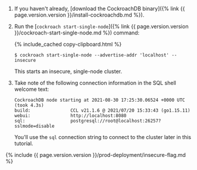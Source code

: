 1. If you haven't already, [download the CockroachDB binary]({% link {{ page.version.version }}/install-cockroachdb.md %}).
1. Run the [`cockroach start-single-node`]({% link {{ page.version.version }}/cockroach-start-single-node.md %}) command:

    {% include_cached copy-clipboard.html %}
    ~~~ shell
    $ cockroach start-single-node --advertise-addr 'localhost' --insecure
    ~~~

    This starts an insecure, single-node cluster.
1. Take note of the following connection information in the SQL shell welcome text:

    ~~~
    CockroachDB node starting at 2021-08-30 17:25:30.06524 +0000 UTC (took 4.3s)
    build:               CCL v21.1.6 @ 2021/07/20 15:33:43 (go1.15.11)
    webui:               http://localhost:8080
    sql:                 postgresql://root@localhost:26257?sslmode=disable
    ~~~

    You'll use the `sql` connection string to connect to the cluster later in this tutorial.


{% include {{ page.version.version }}/prod-deployment/insecure-flag.md %}